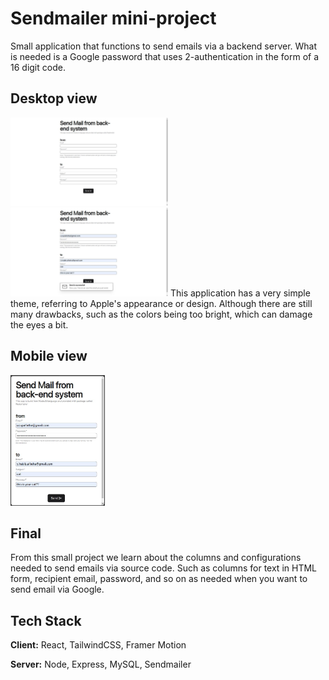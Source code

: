 
# Sendmailer mini-project
Small application that functions to send emails via a backend server. What is needed is a Google password that uses 2-authentication in the form of a 16 digit code.


## Desktop view
<img src="./screenshots/ss-desktop-sendmailer.jpg" width=50%>
<img src="./screenshots/ss-desktop-sendmailer-success.jpg" width=50%>
This application has a very simple theme, referring to Apple's appearance or design. Although there are still many drawbacks, such as the colors being too bright, which can damage the eyes a bit.


## Mobile view
<img src="./screenshots/ss-mobile-sendmailer.jpg" width=30%>

## Final
From this small project we learn about the columns and configurations needed to send emails via source code. Such as columns for text in HTML form, recipient email, password, and so on as needed when you want to send email via Google.

## Tech Stack

**Client:** React, TailwindCSS, Framer Motion

**Server:** Node, Express, MySQL, Sendmailer